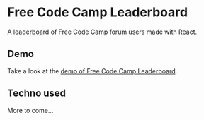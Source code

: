 # Free Code Camp Leaderboard

A leaderboard of Free Code Camp forum users made with React.

## Demo
Take a look at the [demo of Free Code Camp Leaderboard](http://fcc-leaderboard.lemaitre-creation.fr/).

## Techno used
More to come...